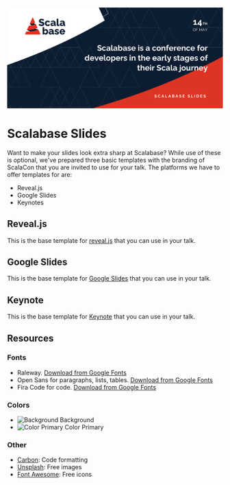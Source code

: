 ![Scalacon](scalabase.png)

# Scalabase Slides
Want to make your slides look extra sharp at Scalabase? While use of these is optional, we've prepared three basic templates with the branding of ScalaCon that you are invited to use for your talk. The platforms we have to offer templates for are:

- Reveal.js
- Google Slides
- Keynotes

## Reveal.js

This is the base template for [reveal.js](/reveal) that you can use in your talk.

## Google Slides

This is the base template for [Google Slides](https://docs.google.com/presentation/d/145r29u7SnkFNilK-1JiMTPUELqE3u40spBxYOKetOTM/edit?usp=sharing) that you can use in your talk.


## Keynote

This is the base template for [Keynote](keynote/scalabase-slide.zip) that you can use in your talk.


## Resources

### Fonts

- Raleway. [Download from Google Fonts](https://fonts.google.com/specimen/Raleway)
- Open Sans for paragraphs, lists, tables. [Download from Google Fonts](https://fonts.google.com/specimen/Source+Sans+Pro)
- Fira Code for code. [Download from Google Fonts](https://fonts.google.com/specimen/Fira+Code)

### Colors

- ![Background](https://via.placeholder.com/15/0D1D31/000000?text=+) Background
- ![Color Primary](https://via.placeholder.com/15/DE3423/000000?text=+) Color Primary


### Other

- [Carbon](https://carbon.now.sh/): Code formatting
- [Unsplash](https://unsplash.com/): Free images
- [Font Awesome](https://fontawesome.com/icons?d=gallery&p=2&m=free/): Free icons
